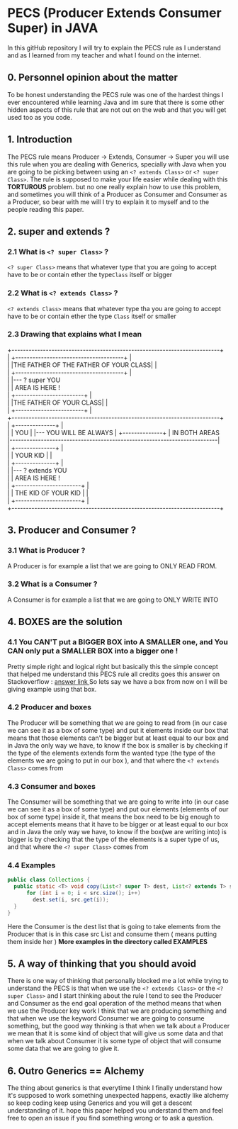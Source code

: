 # PECS (Producer Extends Consumer Super) in JAVA
In this gitHub repository I will try to explain the PECS rule as I understand and as I learned from my teacher
and what I found on the internet.

## 0.  Personnel opinion about the matter
To be honest understanding the PECS rule was one of the hardest things I ever encountered while learning Java
and im sure that there is some other hidden aspects of this rule that are not out on the web and that you will get used
too as you code. 

## 1. Introduction
The PECS rule means Producer -> Extends, Consumer -> Super you will use this rule when you are dealing with Generics,
specially with Java when you are going to be picking between using an `<? extends Class>` or `<? super Class>`.
The rule is supposed to make your life easier while dealing with this **TORTUROUS** problem. 
but no one really explain how to use this problem, and sometimes you will think of a Producer as Consumer and 
Consumer as a Producer, so bear with me will I try to explain it to myself and to the people reading this paper.

## 2. super and extends ?
### 2.1 What is `<? super Class>` ?
`<? super Class>` means that whatever type that you are going to accept have to be or contain ether the  type`Class` itself
or bigger
### 2.2 What is `<? extends Class>` ?
`<? extends Class>` means that whatever type tha you are going to accept have to be or contain ether the type `Class` itself
or smaller
### 2.3 Drawing that explains what I mean

+-------------------------------------------------------------------------+                                                                                                                     
|               +--------------------------------------+                  |                                         
|               |THE FATHER OF THE FATHER OF YOUR CLASS|                  |                                         
|               +--------------------------------------+                  |                                         
|                                                                         |--- ? super YOU        
|                                                                         |    AREA IS HERE !        
|                      +------------------------+                         |                                         
|                      |THE FATHER OF YOUR CLASS|                         |                                         
|                      +------------------------+                         |                                                                                                              
+-------------------------------------------------------------------------+                                         
|                            +--------------+                             |                                         
|                            |     YOU      |                             |--- YOU WILL BE ALWAYS
|                            +--------------+                             |       IN BOTH AREAS      
|-------------------------------------------------------------------------|                                                                                                                                                       
|                            +--------------+                             |                                         
|                            |   YOUR KID   |                             |                                         
|                            +--------------+                             |                                         
|                                                                         |--- ? extends  YOU      
|                                                                         |     AREA IS HERE !                                               
|                        +-----------------------+                        |                                         
|                        |  THE KID OF YOUR KID  |                        |                                         
|                        +-----------------------+                        |                                                                                                                                      
+-------------------------------------------------------------------------+

## 3. Producer and Consumer ?
### 3.1 What is Producer ?
A Producer is for example a list that we are going to ONLY READ FROM.

### 3.2 What is a Consumer ?
A Consumer is for example a list that we are going to ONLY WRITE INTO

## 4. BOXES are the solution

### 4.1 You CAN'T put a BIGGER BOX into A SMALLER one, and You CAN only put a SMALLER BOX into a bigger one !
Pretty simple right and logical right but basically this the simple concept that helped me understand this PECS rule
all credits goes this answer on Stackoverflow : [answer link ](https://stackoverflow.com/questions/2723397/what-is-pecs-producer-extends-consumer-super/64888058#64888058)
So lets say we have a box from now on I will be giving example using that box.

### 4.2 Producer and boxes
The Producer will be something that we are going to read from (in our case we can see it as a box of some type) and put it elements inside our box that means that those 
elements can't be  bigger but at least equal to our box and in Java the only way we have, to know if the box is smaller is by checking if the type of the elements extends form the wanted type (the type of the elements we are going to put in our box ),
and that where the `<? extends Class>` comes from 

### 4.3 Consumer and boxes
The Consumer will be something that we are going to write into (in our case we can see it as a box of some type) and put our elements (elements of our box of some type) inside it, that means the box need to be big enough to accept elements
means that it have to be bigger or at least equal to our box and in Java the only way we have, to know if the box(we are writing into) is bigger is by checking that the type of the elements is a super type of us, and that where
the `<? super Class>` comes from 

### 4.4 Examples

```java
public class Collections { 
  public static <T> void copy(List<? super T> dest, List<? extends T> src) {
      for (int i = 0; i < src.size(); i++) 
        dest.set(i, src.get(i)); 
  } 
}
```
Here the Consumer is the dest list that is going to take elements from the Producer that is in this case src List and consume them ( means putting them inside her )
**More examples in the directory called EXAMPLES**

## 5. A way of thinking that you should avoid
There is one way of thinking that personally blocked me a lot while trying to understand the PECS is that when we use the `<? extends Class>` or the `<? super Class>` and I start thinking
about the rule I tend to see the Producer and Consumer as the end goal operation of the method means that when we use the Producer key work I think that we are producing something and that when we use the 
keyword Consumer we are going to consume something, but the good way thinking is that when we talk about a Producer we mean that it is some kind of object that will give us some data
and that when we talk about Consumer it is some type of object that will consume some data that we are going to give it.

## 6. Outro  Generics == Alchemy
The thing about generics is that everytime I think I finally understand how it's supposed to work something unexpected happens, exactly like alchemy so keep coding 
keep using Generics and you  will get a descent understanding of it. hope this paper helped you understand them and feel free to open an issue if you find something wrong 
or to ask a question.



